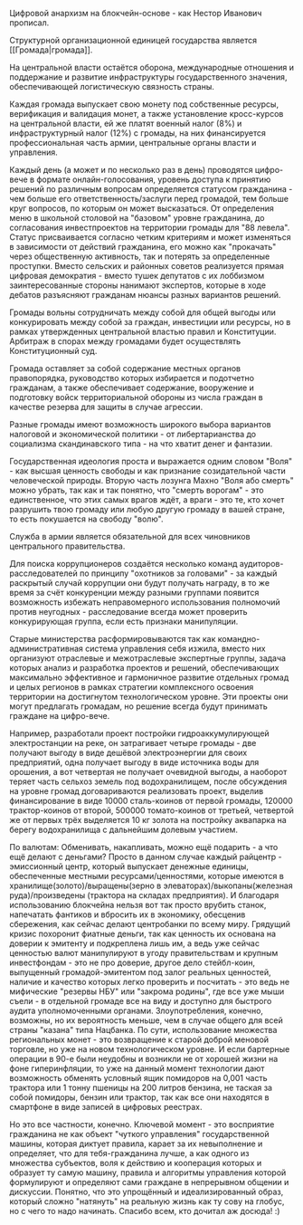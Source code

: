  Цифровой анархизм на блокчейн-основе - как Нестор Иванович прописал. 
 
 Структурной организационной единицей государства является [[Громада|громада]].
 
 На центральной власти остаётся оборона, международные отношения и поддержание и развитие инфраструктуры государственного значения, обеспечивающей логистическую связность страны. 
 
 Каждая громада выпускает свою монету под собственные ресурсы, верификация и валидация монет, а также установление кросс-курсов на центральной власти, ей же платят военный налог (8%) и инфраструктурный налог (12%) с громады, на них финансируется профессиональная часть армии, центральные органы власти и управления. 
 
 Каждый день (а может и по несколько раз в день) проводятся цифро-вече в формате онлайн-голосования, уровень доступа к принятию решений по различным вопросам определяется статусом гражданина - чем больше его ответственность/заслуги перед громадой, тем больше круг вопросов, по которым он может высказаться. От определения меню в школьной столовой на "базовом" уровне гражданина, до согласования инвестпроектов на территории громады для "88 левела". Статус присваивается согласно четким критериям и может изменяться в зависимости от действий гражданина, его можно как "прокачать" через общественную активность, так и потерять за определенные проступки. Вместо сельских и районных советов реализуется прямая цифровая демократия - вместо тушек депутатов с их лоббизмом заинтересованные стороны нанимают экспертов, которые в ходе дебатов разъясняют гражданам нюансы разных вариантов решений. 
 
 Громады вольны сотрудничать между собой для общей выгоды или конкурировать между собой за граждан, инвестиции или ресурсы, но в рамках утвержденных центральной властью правил и Конституции. Арбитраж в спорах между громадами будет осуществлять Конституционный суд. 
 
 Громада оставляет за собой содержание местных органов правопорядка, руководство которых избирается и подотчетно гражданам, а также обеспечивает содержание, вооружение и подготовку войск территориальной обороны из числа граждан в качестве резерва для защиты в случае агрессии. 
 
 Разные громады имеют возможность широкого выбора вариантов налоговой и экономической политики - от либертарианства до социализма скандинавского типа - на что хватит денег и фантазии. 
 
 Государственная идеология проста и выражается одним словом "Воля" - как высшая ценность свободы и как признание созидательной части человеческой природы. Вторую часть лозунга Махно "Воля або смерть" можно убрать, так как и так понятно, что "смерть ворогам" - это единственное, что этих самых врагов ждёт, а враги - это те, кто хочет разрушить твою громаду или любую другую громаду в вашей стране, то есть покушается на свободу "волю". 
 
 Служба в армии является обязательной для всех чиновников центрального правительства. 
 
 Для поиска коррупционеров создаётся несколько команд аудиторов-расследователей по принципу "охотников за головами" - за каждый раскрытый случай коррупции они будут получать награду, в то же время за счёт конкуренции между разными группами появится возможность избежать неправомерного использования полномочий против неугодных - расследование всегда может проверить конкурирующая группа, если есть признаки манипуляции. 
 
Старые министерства расформировываются так как командно-административная система управления себя изжила, вместо них организуют отраслевые и межотраслевые экспертные группы, задача которых анализ и разработка проектов и решений, обеспечивающих максимально эффективное и гармоничное развитие отдельных громад и целых регионов в рамках стратегии комплексного освоения территории на достигнутом технологическом уровне. Эти проекты они могут предлагать громадам, но решение всегда будут принимать граждане на цифро-вече.
 
Например, разработали проект постройки гидроаккумулирующей электростанции на реке, он затрагивает четыре громады - две получают выгоду в виде дешёвой электроэнергии для своих предприятий, одна получает выгоду в виде источника воды для орошения, а вот четвертая не получает очевидной выгоды, а наоборот теряет часть сельхоз земель под водохранилищем, после обсуждения на уровне громад договариваются реализовать проект, выделив финансирование в виде 10000 сталь-коинов от первой громады, 120000 трактор-коинов от второй, 500000 томато-коинов от третьей, четвертой же от первых трёх выделяется 10 кг золота на постройку аквапарка на берегу водохранилища с дальнейшим долевым участием. 

По валютам: Обменивать, накапливать, можно ещё подарить - а что ещё делают с деньгами? Просто в данном случае каждый райцентр - эмиссионный центр, который выпускает денежные единицы, обеспеченные местными ресурсами/ценностями, которые имеются в хранилище(золото)/выращены(зерно в элеваторах)/выкопаны(железная руда)/произведены (трактора на складах предприятия). И благодаря использованию блокчейна нельзя вот так просто врубить станок, напечатать фантиков и вбросить их в экономику, обесценив сбережения, как сейчас делают центробанки по всему миру. Грядущий кризис похоронит фиатные деньги, так как ценность их основана на доверии к эмитенту и подкреплена лишь им, а ведь уже сейчас ценностью валют манипулируют в угоду правительствам и крупным инвестфондам - это не про доверие, другое дело стейбл-коин, выпущенный громадой-эмитентом под залог реальных ценностей, наличие и качество которых легко проверить и посчитать - это ведь не мифические "резервы НБУ" или "закрома родины", где все уже мыши съели - в отдельной громаде все на виду и доступно для быстрого аудита уполномоченными органами. Злоупотребления, конечно, возможны, но их вероятность меньше, чем в случае общего для всей страны "казана" типа Нацбанка. По сути, использование множества региональных монет - это возвращение к старой доброй меновой торговле, но уже на новом технологическом уровне. И если бартерные операции в 90-е были неудобны и возникли не от хорошей жизни на фоне гиперинфляции, то уже на данный момент технологии дают возможность обменять условный ящик помидоров на 0,001 часть трактора или 1 тонну пшеницы на 200 литров бензина, не таская за собой помидоры, бензин или трактор, так как все они находятся в смартфоне в виде записей в цифровых реестрах.

Но это все частности, конечно. Ключевой момент - это восприятие гражданина не как объект "чуткого управления" государственной машины, которая диктует правила, карает за их невыполнение и определяет, что для тебя-гражданина лучше, а как одного из множества субъектов, воля к действию и кооперация которых и образует ту самую машину, правила и алгоритмы управления которой формулируют и определяют сами граждане в непрерывном общении и дискуссии. Понятно, что это упрощённый и идеализированный образ, который сложно "натянуть" на реальную жизнь как ту сову на глобус, но с чего то надо начинать. Спасибо всем, кто дочитал аж досюда! :)